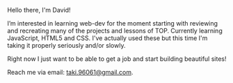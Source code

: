 Hello there, I'm David!

I’m interested in learning web-dev for the moment starting with reviewing and recreating many of the projects and lessons of TOP.
Currently learning JavaScript, HTML5 and CSS. I've actually used these but this time I'm taking it properly seriously and/or slowly.

Right now I just want to be able to get a job and start building beautiful sites!

Reach me via email: taki.96061@gmail.com.

<!---
Tyrmundr/Tyrmundr is a ✨ special ✨ repository because its `README.md` (this file) appears on your GitHub profile.
You can click the Preview link to take a look at your changes.
--->

